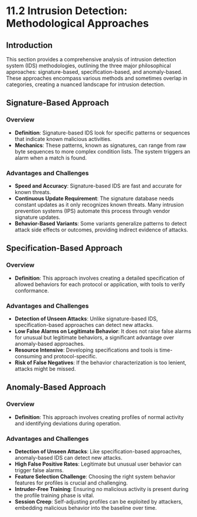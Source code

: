 # 11.2 Intrusion Detection: Methodological Approaches

## Introduction
This section provides a comprehensive analysis of intrusion detection system (IDS) methodologies, outlining the three major philosophical approaches: signature-based, specification-based, and anomaly-based. These approaches encompass various methods and sometimes overlap in categories, creating a nuanced landscape for intrusion detection.

## Signature-Based Approach

### Overview
- **Definition**: Signature-based IDS look for specific patterns or sequences that indicate known malicious activities.
- **Mechanics**: These patterns, known as signatures, can range from raw byte sequences to more complex condition lists. The system triggers an alarm when a match is found.
  
### Advantages and Challenges
- **Speed and Accuracy**: Signature-based IDS are fast and accurate for known threats.
- **Continuous Update Requirement**: The signature database needs constant updates as it only recognizes known threats. Many intrusion prevention systems (IPS) automate this process through vendor signature updates.
- **Behavior-Based Variants**: Some variants generalize patterns to detect attack side effects or outcomes, providing indirect evidence of attacks.

## Specification-Based Approach

### Overview
- **Definition**: This approach involves creating a detailed specification of allowed behaviors for each protocol or application, with tools to verify conformance.
  
### Advantages and Challenges
- **Detection of Unseen Attacks**: Unlike signature-based IDS, specification-based approaches can detect new attacks.
- **Low False Alarms on Legitimate Behavior**: It does not raise false alarms for unusual but legitimate behaviors, a significant advantage over anomaly-based approaches.
- **Resource Intensive**: Developing specifications and tools is time-consuming and protocol-specific.
- **Risk of False Negatives**: If the behavior characterization is too lenient, attacks might be missed.

## Anomaly-Based Approach

### Overview
- **Definition**: This approach involves creating profiles of normal activity and identifying deviations during operation.

### Advantages and Challenges
- **Detection of Unseen Attacks**: Like specification-based approaches, anomaly-based IDS can detect new attacks.
- **High False Positive Rates**: Legitimate but unusual user behavior can trigger false alarms.
- **Feature Selection Challenge**: Choosing the right system behavior features for profiles is crucial and challenging.
- **Intruder-Free Training**: Ensuring no malicious activity is present during the profile training phase is vital.
- **Session Creep**: Self-adjusting profiles can be exploited by attackers, embedding malicious behavior into the baseline over time.

